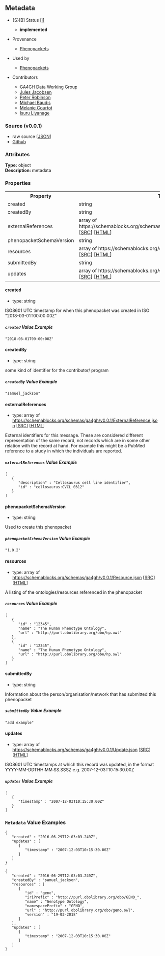 
## Metadata

* {S}[B] Status  [[i]](https://schemablocks.org/about/sb-status-levels.html)
    - __implemented__

* Provenance  

    - [Phenopackets](https://github.com/phenopackets/phenopacket-schema/blob/master/docs/metadata.rst)  
* Used by  

    - [Phenopackets](https://github.com/phenopackets/phenopacket-schema/blob/master/docs/metadata.rst)  

<!--more-->

* Contributors  

    - GA4GH Data Working Group  
    - [Jules Jacobsen](https://orcid.org/0000-0002-3265-15918)  
    - [Peter Robinson](https://orcid.org/0000-0002-0736-91998)  
    - [Michael Baudis](https://orcid.org/0000-0002-9903-4248)  
    - [Melanie Courtot](https://orcid.org/0000-0002-9551-6370)  
    - [Isuru Liyanage](https://orcid.org/0000-0002-4839-5158)  

### Source (v0.0.1)

* raw source [[JSON](./current/MetaData.json)]
* [Github](https://github.com/ga4gh-schemablocks/sb-phenopackets/blob/master/schemas/MetaData.yaml)

### Attributes
  
__Type:__ object  
__Description:__ metadata


### Properties

<table>
  <tr>
    <th>Property</th>
    <th>Type</th>
  </tr>
  <tr>
    <td>created</td>
    <td>string</td>
  </tr>
  <tr>
    <td>createdBy</td>
    <td>string</td>
  </tr>
  <tr>
    <td>externalReferences</td>
    <td>array of https://schemablocks.org/schemas/ga4gh/v0.0.1/ExternalReference.json [<a href="https://schemablocks.org/schemas/ga4gh/v0.0.1/ExternalReference.json" target="_BLANK">SRC</a>] [<a href="https://schemablocks.org/schemas/ga4gh/ExternalReference.html" target="_BLANK">HTML</a>]</td>
  </tr>
  <tr>
    <td>phenopacketSchemaVersion</td>
    <td>string</td>
  </tr>
  <tr>
    <td>resources</td>
    <td>array of https://schemablocks.org/schemas/ga4gh/v0.0.1/Resource.json [<a href="https://schemablocks.org/schemas/ga4gh/v0.0.1/Resource.json" target="_BLANK">SRC</a>] [<a href="https://schemablocks.org/schemas/ga4gh/Resource.html" target="_BLANK">HTML</a>]</td>
  </tr>
  <tr>
    <td>submittedBy</td>
    <td>string</td>
  </tr>
  <tr>
    <td>updates</td>
    <td>array of https://schemablocks.org/schemas/ga4gh/v0.0.1/Update.json [<a href="https://schemablocks.org/schemas/ga4gh/v0.0.1/Update.json" target="_BLANK">SRC</a>] [<a href="https://schemablocks.org/schemas/ga4gh/Update.html" target="_BLANK">HTML</a>]</td>
  </tr>

</table>


#### created

* type: string

ISO8601 UTC timestamp for when this phenopacket was created in ISO "2018-03-01T00:00:00Z"

##### `created` Value Example  

```
"2018-03-01T00:00:00Z"
```

#### createdBy

* type: string

some kind of identifier for the contributor/ program

##### `createdBy` Value Example  

```
"samuel_jackson"
```

#### externalReferences

* type: array of https://schemablocks.org/schemas/ga4gh/v0.0.1/ExternalReference.json [<a href="https://schemablocks.org/schemas/ga4gh/v0.0.1/ExternalReference.json" target="_BLANK">SRC</a>] [<a href="https://schemablocks.org/schemas/ga4gh/ExternalReference.html" target="_BLANK">HTML</a>]

External identifiers for this message. These are considered different representation of the same record, not
records which are in some other relation with the record at hand. For example this might be a PubMed reference
to a study in which the individuals are reported.


##### `externalReferences` Value Example  

```
[
   {
      "description" : "Cellosaurus cell line identifier",
      "id" : "cellosaurus:CVCL_0312"
   }
]
```

#### phenopacketSchemaVersion

* type: string

Used to create this phenopacket

##### `phenopacketSchemaVersion` Value Example  

```
"1.0.2"
```

#### resources

* type: array of https://schemablocks.org/schemas/ga4gh/v0.0.1/Resource.json [<a href="https://schemablocks.org/schemas/ga4gh/v0.0.1/Resource.json" target="_BLANK">SRC</a>] [<a href="https://schemablocks.org/schemas/ga4gh/Resource.html" target="_BLANK">HTML</a>]

A listing of the ontologies/resources referenced in the phenopacket


##### `resources` Value Example  

```
[
   {
      "id" : "12345",
      "name" : "The Human Phenotype Ontology",
      "url" : "http://purl.obolibrary.org/obo/hp.owl"
   },
   {
      "id" : "12345",
      "name" : "The Human Phenotype Ontology",
      "url" : "http://purl.obolibrary.org/obo/hp.owl"
   }
]
```

#### submittedBy

* type: string

Information about the person/organisation/network that has submitted this phenopacket


##### `submittedBy` Value Example  

```
"add example"
```

#### updates

* type: array of https://schemablocks.org/schemas/ga4gh/v0.0.1/Update.json [<a href="https://schemablocks.org/schemas/ga4gh/v0.0.1/Update.json" target="_BLANK">SRC</a>] [<a href="https://schemablocks.org/schemas/ga4gh/Update.html" target="_BLANK">HTML</a>]

ISO8601 UTC timestamps at which this record was updated,
in the format YYYY-MM-DDTHH:MM:SS.SSSZ e.g. 2007-12-03T10:15:30.00Z


##### `updates` Value Example  

```
[
   {
      "timestamp" : "2007-12-03T10:15:30.00Z"
   }
]
```


### `Metadata` Value Examples  

```
{
   "created" : "2016-06-29T12:03:03.240Z",
   "updates" : [
      {
         "timestamp" : "2007-12-03T10:15:30.00Z"
      }
   ]
}
```
```
{
   "created" : "2016-06-29T12:03:03.240Z",
   "createdBy" : "samuel_jackson",
   "resources" : [
      {
         "id" : "geno",
         "iriPrefix" : "http://purl.obolibrary.org/obo/GENO_",
         "name" : "Genotype Ontology",
         "namespacePrefix" : "GENO",
         "url" : "http://purl.obolibrary.org/obo/geno.owl",
         "version" : "19-03-2018"
      }
   ],
   "updates" : [
      {
         "timestamp" : "2007-12-03T10:15:30.00Z"
      }
   ]
}
```


